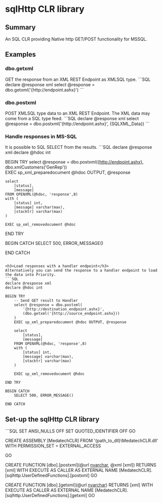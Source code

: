 <h1>sqlHttp CLR library</h1>

<h2>Summary</h2>
An SQL CLR providing Native http GET/POST functionality for MSSQL.

<h2>Examples</h2>
<h3>dbo.getxml</h3>
GET the response from an XML REST Endpoint as XMLSQL type.
```SQL
declare @response xml
select @response = dbo.getxml('{http://endpoint.ashx}')
```

<h3>dbo.postxml</h3>
POST XMLSQL type data to an XML REST Endpoint.
The XML data may come from a SQL type feed.
```SQL
declare @response xml
select @response = dbo.postxml('{http://endpoint.ashx}', {SQLXML_Data})	
```

<h3>Handle responses in MS-SQL</h3>
It is possible to SQL SELECT from the results.
```SQL
declare @response xml
declare @hdoc int

BEGIN TRY
	select @response = dbo.postxml({http://endpoint.ashx}, dbo.xmlCustomers('GenRep'))	
	EXEC sp_xml_preparedocument @hdoc OUTPUT, @response
	
	select	
		[status],
		[message]
	FROM OPENXML(@hdoc, 'response',8)
	with (
		[status] int,
		[message] varchar(max),
		[stacktr] varchar(max)
	)
	
	EXEC sp_xml_removedocument @hdoc
	
END TRY

BEGIN CATCH
	SELECT 500, ERROR_MESSAGE()
	
END CATCH
```

<h3>Load responses with a handler endpoint</h3>
Alternatively you can send the response to a handler endpoint to load the data into Priority.
```SQL
declare @response xml
declare @hdoc int

BEGIN TRY
	-- Send GET result to Handler
	select @response = dbo.postxml(
		'{http://destination_endpoint.ashx}', 
		(dbo.getxml('{http://source_endpoint.ashx}))
	)
	EXEC sp_xml_preparedocument @hdoc OUTPUT, @response
	
	select	
		[status],
		[message]
	FROM OPENXML(@hdoc, 'response',8)
	with (
		[status] int,
		[message] varchar(max),
		[stacktr] varchar(max)
	)

	EXEC sp_xml_removedocument @hdoc
	
END TRY

BEGIN CATCH
	SELECT 500, ERROR_MESSAGE()

END CATCH
```

<h2>Set-up the sqlHttp CLR library</h2>
```SQL
SET ANSI_NULLS OFF
SET QUOTED_IDENTIFIER OFF
GO

CREATE ASSEMBLY [MedatechCLR]
FROM '{path_to_dll}\MedatechCLR.dll'
WITH PERMISSION_SET = EXTERNAL_ACCESS

GO

CREATE FUNCTION [dbo].[postxml](@url [nvarchar](max), @xml [xml])
RETURNS [xml] WITH EXECUTE AS CALLER
AS 
EXTERNAL NAME [MedatechCLR].[sqlhttp.UserDefinedFunctions].[postxml]
GO

CREATE FUNCTION [dbo].[getxml](@url [nvarchar](max))
RETURNS [xml] WITH EXECUTE AS CALLER
AS 
EXTERNAL NAME [MedatechCLR].[sqlhttp.UserDefinedFunctions].[getxml]
GO
```
